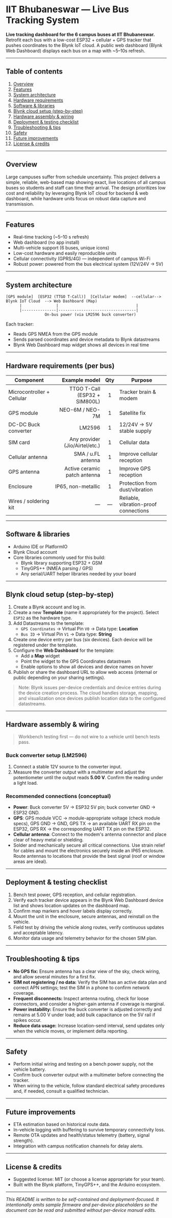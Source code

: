 # IIT Bhubaneswar — Live Bus Tracking System

**Live tracking dashboard for the 6 campus buses at IIT Bhubaneswar.**  
Retrofit each bus with a low-cost ESP32 + cellular + GPS tracker that pushes coordinates to the Blynk IoT cloud. A public web dashboard (Blynk Web Dashboard) displays each bus on a map with ~5–10s refresh.

---

## Table of contents
1. [Overview](#overview)  
2. [Features](#features)  
3. [System architecture](#system-architecture)  
4. [Hardware requirements](#hardware-requirements)  
5. [Software & libraries](#software--libraries)  
6. [Blynk cloud setup (step-by-step)](#blynk-cloud-setup-step-by-step)  
7. [Hardware assembly & wiring](#hardware-assembly--wiring)  
8. [Deployment & testing checklist](#deployment--testing-checklist)  
9. [Troubleshooting & tips](#troubleshooting--tips)  
10. [Safety](#safety)  
11. [Future improvements](#future-improvements)  
12. [License & credits](#license--credits)

---

## Overview
Large campuses suffer from schedule uncertainty. This project delivers a simple, reliable, web-based map showing exact, live locations of all campus buses so students and staff can time their arrival. The design prioritizes low cost and reliability by leveraging Blynk IoT cloud for backend & web dashboard, while hardware units focus on robust data capture and transmission.

---

## Features
- Real-time tracking (~5–10 s refresh)
- Web dashboard (no app install)
- Multi-vehicle support (6 buses, unique icons)
- Low-cost hardware and easily reproducible units
- Cellular connectivity (GPRS/4G) — independent of campus Wi-Fi
- Robust power: powered from the bus electrical system (12V/24V → 5V)

---

## System architecture
```
[GPS module]  [ESP32 (TTGO T-Call)]  [Cellular modem]  --cellular-->  Blynk IoT Cloud  --> Web Dashboard (Map)
      |               |                                  |
      |---------------|----------------------------------|
                 On-bus power (via LM2596 buck converter)
```

Each tracker:
- Reads GPS NMEA from the GPS module
- Sends parsed coordinates and device metadata to Blynk datastreams
- Blynk Web Dashboard map widget shows all devices in real time

---

## Hardware requirements (per bus)
| Component | Example model | Qty | Purpose |
|---|---:|:---:|---|
| Microcontroller + Cellular | TTGO T-Call (ESP32 + SIM800L) | 1 | Tracker brain & modem |
| GPS module | NEO-6M / NEO-7M | 1 | Satellite fix |
| DC-DC Buck converter | LM2596 | 1 | 12/24V → 5V stable supply |
| SIM card | Any provider (Jio/Airtel/etc.) | 1 | Cellular data |
| Cellular antenna | SMA / u.FL antenna | 1 | Improve cellular reception |
| GPS antenna | Active ceramic patch antenna | 1 | Improve GPS reception |
| Enclosure | IP65, non-metallic | 1 | Protection from dust/vibration |
| Wires / soldering kit | — | — | Reliable, vibration-proof connections |

---

## Software & libraries
- Arduino IDE or PlatformIO
- Blynk Cloud account
- Core libraries commonly used for this build:
  - Blynk library supporting ESP32 + GSM
  - TinyGPS++ (NMEA parsing / GPS)
  - Any serial/UART helper libraries needed by your board

---

## Blynk cloud setup (step-by-step)
1. Create a Blynk account and log in.  
2. Create a new **Template** (name it appropriately for the project). Select `ESP32` as the hardware type.  
3. Add Datastreams to the template:
   - `GPS Coordinates` → Virtual Pin `V0` → Data type: **Location**
   - `Bus ID` → Virtual Pin `V1` → Data type: **String**
4. Create one device entry per bus (six devices). Each device will be registered under the template.  
5. Configure the **Web Dashboard** for the template:
   - Add a **Map** widget
   - Point the widget to the GPS Coordinates datastream
   - Enable options to show all devices and device names on hover
6. Publish or share the dashboard URL to allow web access (internal or public depending on your sharing settings).

> Note: Blynk issues per-device credentials and device entries during the device creation process. The cloud handles storage, mapping, and visualization once devices publish location data to the configured datastreams.

---

## Hardware assembly & wiring
> Workbench testing first — do not wire to a vehicle until bench tests pass.

### Buck converter setup (LM2596)
1. Connect a stable 12V source to the converter input.  
2. Measure the converter output with a multimeter and adjust the potentiometer until the output reads **5.00 V**. Confirm the reading under a light load.

### Recommended connections (conceptual)
- **Power**: Buck converter 5V → ESP32 5V pin; buck converter GND → ESP32 GND.  
- **GPS**: GPS module VCC → module-appropriate voltage (check module specs), GPS GND → GND, GPS TX → an available UART RX pin on the ESP32, GPS RX → the corresponding UART TX pin on the ESP32.  
- **Cellular antenna**: Connect to the modem's antenna connector and place clear of heavy metal or shielding.  
- Solder and mechanically secure all critical connections. Use strain relief for cables and mount the electronics securely inside an IP65 enclosure. Route antennas to locations that provide the best signal (roof or window areas are ideal).

---

## Deployment & testing checklist
1. Bench test power, GPS reception, and cellular registration.  
2. Verify each tracker device appears in the Blynk Web Dashboard device list and shows location updates on the dashboard map.  
3. Confirm map markers and hover labels display correctly.  
4. Mount the unit in the enclosure, secure antennas, and reinstall on the vehicle.  
5. Field test by driving the vehicle along routes, verify continuous updates and acceptable latency.  
6. Monitor data usage and telemetry behavior for the chosen SIM plan.

---

## Troubleshooting & tips
- **No GPS fix:** Ensure antenna has a clear view of the sky, check wiring, and allow several minutes for a first fix.  
- **SIM not registering / no data:** Verify the SIM has an active data plan and correct APN settings; test the SIM in a phone to confirm network coverage.  
- **Frequent disconnects:** Inspect antenna routing, check for loose connectors, and consider a higher-gain antenna if coverage is marginal.  
- **Power instability:** Ensure the buck converter is adjusted correctly and remains at 5.00 V under load; add bulk capacitance on the 5V rail if spikes occur.  
- **Reduce data usage:** Increase location-send interval, send updates only when the vehicle moves, or implement delta reporting.

---

## Safety
- Perform initial wiring and testing on a bench power supply, not the vehicle battery.  
- Confirm buck converter output with a multimeter before connecting the tracker.  
- When wiring to the vehicle, follow standard electrical safety procedures and, if needed, consult a qualified technician.

---

## Future improvements
- ETA estimation based on historical route data.  
- In-vehicle logging with buffering to survive temporary connectivity loss.  
- Remote OTA updates and health/status telemetry (battery, signal strength).  
- Integration with campus notification channels for delay alerts.

---

## License & credits
- Suggested license: MIT (or choose a license appropriate for your team).  
- Built with the Blynk platform, TinyGPS++, and the Arduino ecosystem.

---

*This README is written to be self-contained and deployment-focused. It intentionally omits sample firmware and per-device placeholders so the document can be read and submitted without per-device manual edits.*
